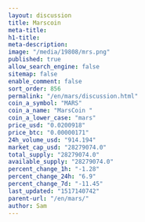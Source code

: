 ```yaml
---
layout: discussion
title: Marscoin
meta-title: 
h1-title: 
meta-description: 
image: "/media/19808/mrs.png"
published: true
allow_search_engine: false
sitemap: false
enable_comment: false
sort_order: 856
permalink: "/en/mars/discussion.html"
coin_a_symbol: "MARS"
coin_a_name: "MarsCoin "
coin_a_lower_case: "mars"
price_usd: "0.0200918"
price_btc: "0.00000171"
24h_volume_usd: "914.194"
market_cap_usd: "28279074.0"
total_supply: "28279074.0"
available_supply: "28279074.0"
percent_change_1h: "-1.28"
percent_change_24h: "6.9"
percent_change_7d: "-11.45"
last_updated: "1517140742"
parent-url: "/en/mars/"
author: Sam
---
```


